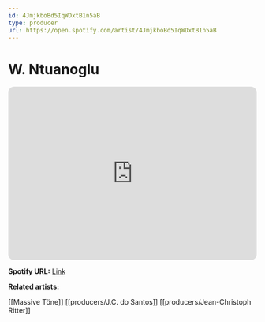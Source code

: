 ```yaml
---
id: 4JmjkboBd5IqWDxtB1n5aB
type: producer
url: https://open.spotify.com/artist/4JmjkboBd5IqWDxtB1n5aB
---
```

# W. Ntuanoglu

<iframe style="border-radius:12px" src="https://open.spotify.com/embed/artist/4JmjkboBd5IqWDxtB1n5aB" width="100%" height="352" frameBorder="0" allowfullscreen="" allow="autoplay; clipboard-write; encrypted-media; fullscreen; picture-in-picture" loading="lazy"></iframe>

**Spotify URL:** [Link](https://open.spotify.com/artist/4JmjkboBd5IqWDxtB1n5aB)

**Related artists:**

[[Massive Töne]]
[[producers/J.C. do Santos]]
[[producers/Jean-Christoph Ritter]]
